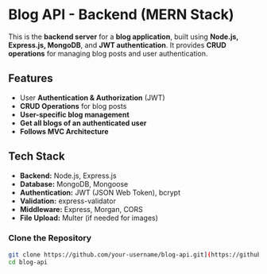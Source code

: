 # Blog API - Backend (MERN Stack)

This is the **backend server** for a **blog application**, built using **Node.js, Express.js, MongoDB**, and **JWT authentication**. It provides **CRUD operations** for managing blog posts and user authentication.

## Features
-  User **Authentication & Authorization** (JWT)
-  **CRUD Operations** for blog posts
-  **User-specific blog management**
-  **Get all blogs of an authenticated user**
-  **Follows MVC Architecture**

## Tech Stack
- **Backend:** Node.js, Express.js
- **Database:** MongoDB, Mongoose
- **Authentication:** JWT (JSON Web Token), bcrypt
- **Validation:** express-validator
- **Middleware:** Express, Morgan, CORS
- **File Upload:** Multer (if needed for images)


###  Clone the Repository
```sh
git clone https://github.com/your-username/blog-api.git](https://github.com/Yuvi0911/VdoitProj1-BLogPost-.git
cd blog-api
